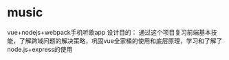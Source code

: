 # music
vue+nodejs+webpack手机听歌app
设计目的：
通过这个项目复习前端基本技能，了解跨域问题的解决策略，巩固vue全家桶的使用和底层原理，学习和了解了node.js+express的使用
